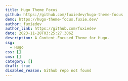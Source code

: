 ```yaml
---
title: Hugo Theme Focus
github: https://github.com/fuxiedev/hugo-theme-focus
demo: https://hugo-theme-focus.fuxie.dev/
author: fuxiedev
author_link: https://github.com/fuxiedev
date: 2023-11-28T03:25:27.306Z
description: A Content-Focused Theme for Hugo.
ssg:
  - Hugo
css: []
cms: []
category: []
draft: true
disabled_reason: Github repo not found
---
```

